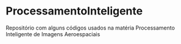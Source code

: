 # ProcessamentoInteligente
Repositório com alguns códigos usados na matéria Processamento Inteligente de Imagens Aeroespaciais


